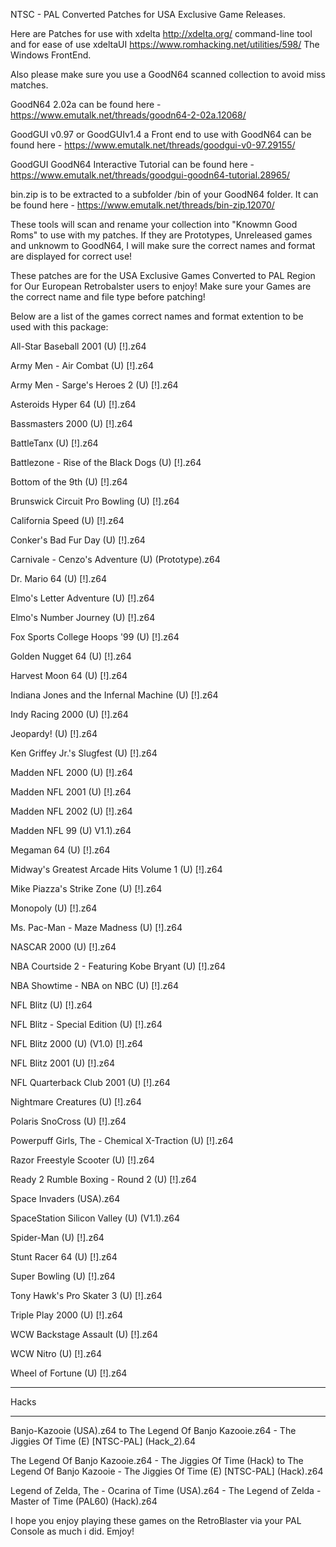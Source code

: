 NTSC - PAL Converted Patches for USA Exclusive Game Releases.

Here are Patches for use with xdelta http://xdelta.org/ command-line tool and for ease of use xdeltaUI https://www.romhacking.net/utilities/598/ The Windows FrontEnd.

Also please make sure you use a GoodN64 scanned collection to avoid miss matches.

GoodN64 2.02a can be found here - https://www.emutalk.net/threads/goodn64-2-02a.12068/

GoodGUI v0.97 or GoodGUIv1.4 a Front end to use with GoodN64 can be found here - https://www.emutalk.net/threads/goodgui-v0-97.29155/

GoodGUI GoodN64 Interactive Tutorial can be found here - https://www.emutalk.net/threads/goodgui-goodn64-tutorial.28965/

bin.zip is to be extracted to a subfolder /bin of your GoodN64 folder. It can be found here - https://www.emutalk.net/threads/bin-zip.12070/

These tools will scan and rename your collection into "Knowmn Good Roms" to use with my patches. If they are Prototypes, Unreleased games and unknowm to GoodN64, I will make sure the correct names and format are displayed for correct use!

These patches are for the USA Exclusive Games Converted to PAL Region for Our European Retrobalster users to enjoy!
Make sure your Games are the correct name and file type before patching!

Below are a list of the games correct names and format extention to be used with this package:

All-Star Baseball 2001 (U) [!].z64

Army Men - Air Combat (U) [!].z64

Army Men - Sarge's Heroes 2 (U) [!].z64

Asteroids Hyper 64 (U) [!].z64

Bassmasters 2000 (U) [!].z64

BattleTanx (U) [!].z64

Battlezone - Rise of the Black Dogs (U) [!].z64

Bottom of the 9th (U) [!].z64

Brunswick Circuit Pro Bowling (U) [!].z64

California Speed (U) [!].z64

Conker's Bad Fur Day (U) [!].z64

Carnivale - Cenzo's Adventure (U) (Prototype).z64

Dr. Mario 64 (U) [!].z64

Elmo's Letter Adventure (U) [!].z64

Elmo's Number Journey (U) [!].z64

Fox Sports College Hoops '99 (U) [!].z64

Golden Nugget 64 (U) [!].z64

Harvest Moon 64 (U) [!].z64

Indiana Jones and the Infernal Machine (U) [!].z64

Indy Racing 2000 (U) [!].z64

Jeopardy! (U) [!].z64

Ken Griffey Jr.'s Slugfest (U) [!].z64

Madden NFL 2000 (U) [!].z64

Madden NFL 2001 (U) [!].z64

Madden NFL 2002 (U) [!].z64

Madden NFL 99 (U) V1.1).z64

Megaman 64 (U) [!].z64

Midway's Greatest Arcade Hits Volume 1 (U) [!].z64

Mike Piazza's Strike Zone (U) [!].z64

Monopoly (U) [!].z64

Ms. Pac-Man - Maze Madness (U) [!].z64

NASCAR 2000 (U) [!].z64

NBA Courtside 2 - Featuring Kobe Bryant (U) [!].z64

NBA Showtime - NBA on NBC (U) [!].z64

NFL Blitz (U) [!].z64

NFL Blitz - Special Edition (U) [!].z64

NFL Blitz 2000 (U) (V1.0) [!].z64

NFL Blitz 2001 (U) [!].z64

NFL Quarterback Club 2001 (U) [!].z64

Nightmare Creatures (U) [!].z64

Polaris SnoCross (U) [!].z64

Powerpuff Girls, The - Chemical X-Traction (U) [!].z64

Razor Freestyle Scooter (U) [!].z64

Ready 2 Rumble Boxing - Round 2 (U) [!].z64

Space Invaders (USA).z64

SpaceStation Silicon Valley (U) (V1.1).z64

Spider-Man (U) [!].z64

Stunt Racer 64 (U) [!].z64

Super Bowling (U) [!].z64

Tony Hawk's Pro Skater 3 (U) [!].z64

Triple Play 2000 (U) [!].z64

WCW Backstage Assault (U) [!].z64

WCW Nitro (U) [!].z64

Wheel of Fortune (U) [!].z64

---------------------------------

Hacks

-----

Banjo-Kazooie (USA).z64 to The Legend Of Banjo Kazooie.z64 - The Jiggies Of Time (E) [NTSC-PAL] (Hack_2).64

The Legend Of Banjo Kazooie.z64 - The Jiggies Of Time (Hack) to The Legend Of Banjo Kazooie - The Jiggies Of Time (E) [NTSC-PAL] (Hack).z64

Legend of Zelda, The - Ocarina of Time (USA).z64 - The Legend of Zelda - Master of Time (PAL60) (Hack).z64

I hope you enjoy playing these games on the RetroBlaster via your PAL Console as much i did.
Emjoy!
